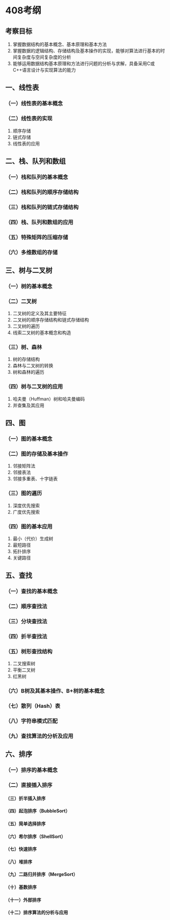 # 408考纲

## 考察目标

1. 掌握数据结构的基本概念、基本原理和基本方法
2. 掌握数据的逻辑结构、存储结构及基本操作的实现，能够对算法进行基本的时间复杂度与空间复杂度的分析
3. 能够运用数据结构基本原理和方法进行问题的分析与求解，具备采用C或C++语言设计与实现算法的能力

## 一、线性表&#x20;

### （一）线性表的基本概念&#x20;

### （二）线性表的实现

1. 顺序存储
2. 链式存储
3. 线性表的应用&#x20;

## 二、栈、队列和数组

### （一）栈和队列的基本概念

### （二）栈和队列的顺序存储结构

### （三）栈和队列的链式存储结构

### （四）栈、队列和数组的应用

### （五）特殊矩阵的压缩存储

### （六）多维数组的存储

## 三、树与二叉树

### （一）树的基本概念

### （二）二叉树

1. 二叉树的定义及其主要特征
2. 二叉树的顺序存储结构和链式存储结构
3. 二叉树的遍历
4. 线索二叉树的基本概念和构造

### （三）树、森林

1. 树的存储结构
2. 森林与二叉树的转换
3. 树和森林的遍历

### （四）树与二叉树的应用

1. 哈夫曼（Huffman）树和哈夫曼编码
2. 并查集及其应用

## 四、图

### （一）图的基本概念

### （二）图的存储及基本操作

1. 邻接矩阵法
2. 邻接表法
3. 邻接多重表、十字链表

### （三）图的遍历

1. 深度优先搜索
2. 广度优先搜索

### （四）图的基本应用

1. 最小（代价）生成树
2. 最短路径
3. 拓扑排序
4. 关键路径

## 五、查找

### （一）查找的基本概念

### （二）顺序查找法

### （三）分块查找法

### （四）折半查找法

### （五）树形查找结构

1. 二叉搜索树
2. 平衡二叉树
3. 红黑树

### （六）B树及其基本操作、B+树的基本概念

### （七）散列（Hash）表

### （八）字符串模式匹配

### （九）查找算法的分析及应用

## 六、排序

### （一）排序的基本概念

### （二）直接插入排序

#### （三）折半插入排序

#### （四）起泡排序（BubbleSort）

#### （五）简单选择排序

#### （六）希尔排序（ShellSort）

#### （七）快速排序

#### （八）堆排序

#### （九）二路归并排序（MergeSort）

#### （十）基数排序

#### （十一）外部排序

#### （十二）排序算法的分析与应用
